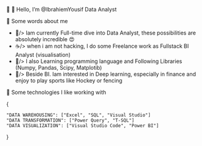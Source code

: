 🔗 🤞
   Hello,
   I’m @IbrahiemYousif
   Data Analyst

🔗 Some words about me

- 🎯/> Iam currently Full-time dive into Data Analyst, these possibilities are absolutely incredible 😍
- ☕/> when i am not hacking, I do some Freelance work as Fullstack BI Analyst (visualisation)
- 🌱/> I also Learning programming language and Following Libraries (Numpy, Pandas, Scipy, Matplotib)
- 🍿/> Beside BI. Iam interested in Deep learning, especially in finance and enjoy to play sports like Hockey or fencing 

🔗 Some technologies I like working with

{

    "DATA WAREHOUSING": ["Excel", "SQL", "Visual Studio"]
    "DATA TRANSFORMATION": ["Power Query", "T-SQL"]
    "DATA VISUALIZATION": ["Visual Studio Code", "Power BI"]
   
}


<!---
IbrahiemYousif/IbrahiemYousif is a ✨ special ✨ repository because its `README.md` (this file) appears on your GitHub profile.
You can click the Preview link to take a look at your changes.
--->
